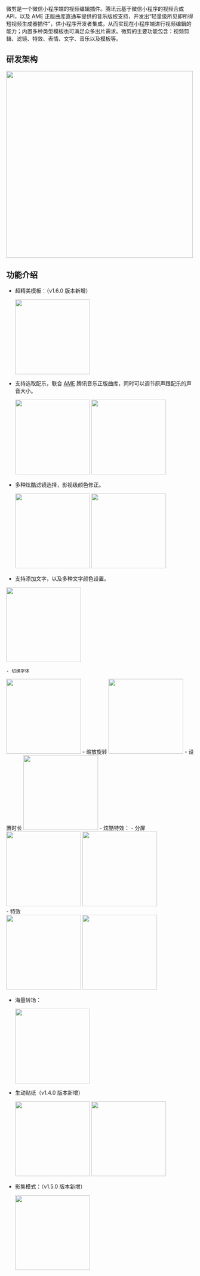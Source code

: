 微剪是一个微信小程序端的视频编辑插件。腾讯云基于微信小程序的视频合成 API，以及 AME 正版曲库直通车提供的音乐版权支持，开发出“轻量级所见即所得短视频生成器插件”，供小程序开发者集成，从而实现在小程序端进行视频编辑的能力；内置多种类型模板也可满足众多出片需求。微剪的主要功能包含：视频剪辑、滤镜、特效、表情、文字、音乐以及模板等。

## 研发架构

<img src="https://cdn-weijian-1258344699.file.myqcloud.com/others/weijian_structure.png" width="500">

## 功能介绍

- 超精美模板：（v1.6.0 版本新增）
	<div align="">
	<img src="https://imgcache.qq.com/operation/dianshi/other/6001472be23f2_60014767480a8.0a28587dcf25b3a8843ff1516f453ba41a616dc5.gif" width="200" />
	</div>


- 支持选取配乐，联合 [AME](https://cloud.tencent.com/product/ame) 腾讯音乐正版曲库，同时可以调节原声跟配乐的声音大小。
  <div align="">
  <img src="https://main.qcloudimg.com/raw/887d61c7718d62fb9b4364bbc295ff85.png"    width="200" />
  <img src="https://main.qcloudimg.com/raw/d5fce1db4fa8eaaa49e54d0279aaa1b6.png"    width="200" />
  </div>
- 多种炫酷滤镜选择，影视级颜色修正。
  <div align="">
  <img src="https://main.qcloudimg.com/raw/3bd5203107e7501c1ffc6a3c1af72e31.png"    width="200" />
  <img src="https://main.qcloudimg.com/raw/c5f6e6b31774ecb1912316d30a1a6e30.png"    width="200" />
  </div>
- 支持添加文字，以及多种文字颜色设置。
<img src="https://main.qcloudimg.com/raw/1e38a4bd958c9fd3b91645b270d3d24c.png"  width="200" />
	
	- 切换字体
<img src="https://main.qcloudimg.com/raw/3d9e047fe6a124da9fc6d61dd40b8c5c.png" width="200" />
	- 缩放旋转
<img src="https://main.qcloudimg.com/raw/cd9f2c78111b8a545a3da9d227f8485a.png"  width="200"  />
	- 设置时长
<img src="https://main.qcloudimg.com/raw/7de5d2ab1f9a8d7adcad351f85a951f7.png"  width="200"  />
- 炫酷特效：
	- 分屏
	<div align="">
	<img src="https://main.qcloudimg.com/raw/580793ccded88df1101b48be839f2e77.png"  width="200" />
	<img src="https://main.qcloudimg.com/raw/8ce7b4c97f51ff33966c5bed27d267e8.png"  width="200" />
	</div>
	- 特效
	<div align="">
	<img src="https://main.qcloudimg.com/raw/b58402238f1b9c8a40e0bdbd645bdf40.png"  width="200" />
	<img src="https://main.qcloudimg.com/raw/e4a2252b0bf69f9e7335da316103f120.png"  width="200" />
	</div>

- 海量转场：
	<div align="">
	<img src="https://cdn-weijian-1258344699.file.myqcloud.com/others/transition.gif" width="200" />
	</div>

- 生动贴纸（v1.4.0 版本新增）
  <div align="">
	<img src="https://main.qcloudimg.com/raw/b6b0c60d109faeda75157b42090d0369.png" width="200" />
	<img src="https://main.qcloudimg.com/raw/cde768c5257382a079ec0a700c3c5819.png" width="200" />	
	</div>

- 影集模式：（v1.5.0 版本新增）
	<div align="">
	<img src="https://imgcache.qq.com/operation/dianshi/other/v1.5.0_movie.e4ea167216d0782ac13a94a2c08d6d0693f7046d.gif" width="200" />
	</div>

